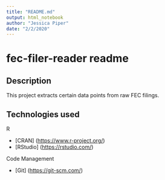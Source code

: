 ```yaml
---
title: "README.md"
output: html_notebook
author: "Jessica Piper"
date: "2/2/2020"
---
```


# fec-filer-reader readme

## Description

This project extracts certain data points from raw FEC filings.

## Technologies used 

R
- [CRAN] (https://www.r-project.org/)
- [RStudio] (https://rstudio.com/)

Code Management
- [Git] (https://git-scm.com/)


